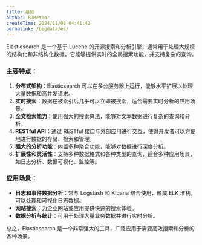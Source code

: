 ```yaml
---
title: 基础
author: RJMeteor
createTime: 2024/11/08 04:41:42
permalink: /bigdata/es/
---
```


Elasticsearch 是一个基于 Lucene 的开源搜索和分析引擎，通常用于处理大规模的结构化和非结构化数据。它能够提供实时的全局搜索功能，并支持复杂的查询。

### 主要特点：

1. **分布式架构**：Elasticsearch 可以在多台服务器上运行，能够水平扩展以处理大量数据和高并发请求。
2. **实时搜索**：数据在被索引后几乎可以立即被搜索，适合需要实时分析的应用场景。
3. **全文检索能力**：使用强大的搜索算法，能够对文本数据进行复杂的查询和分析。
4. **RESTful API**：通过 RESTful 接口与外部应用进行交互，使得开发者可以方便地进行数据的存储、检索和管理。
5. **强大的分析功能**：内置多种聚合功能，能够对数据进行深度分析。
6. **扩展性和灵活性**：支持多种数据格式和各种类型的查询，适合多种应用场景，如日志分析、数据可视化、监控等。

### 应用场景：

- **日志和事件数据分析**：常与 Logstash 和 Kibana 结合使用，形成 ELK 堆栈，可以处理和可视化日志数据。
- **网站搜索**：为企业网站或应用提供快速的搜索体验。
- **数据分析与统计**：可用于处理大量业务数据并进行实时分析。

总之，Elasticsearch 是一个非常强大的工具，广泛应用于需要高效搜索和分析的各种场景。
